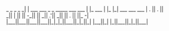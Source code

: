 
<figure markdown="span">
<div id="ascii-art">
   _                                  _         _    _                
 _| | ___  ___  _ _  _____  ___  ___ | |_  ___ | |_ |_| ___  ___  ___ 
| . || . ||  _|| | ||     || -_||   ||  _|| .'||  _|| || . ||   ||_ -|
|___||___||___||___||_|_|_||___||_|_||_|  |__,||_|  |_||___||_|_||___|

</div>
</figure>

